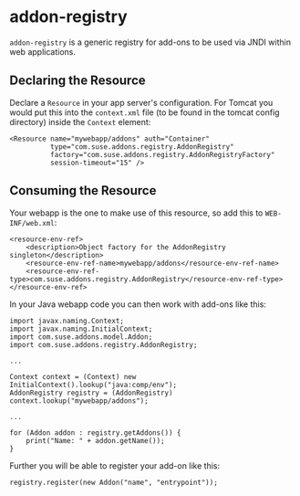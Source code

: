# addon-registry

`addon-registry` is a generic registry for add-ons to be used via JNDI within web applications.

## Declaring the Resource

Declare a `Resource` in your app server's configuration. For Tomcat you would put this into the `context.xml` file 
(to be found in the tomcat config directory) inside the `Context` element:

    <Resource name="mywebapp/addons" auth="Container"
              type="com.suse.addons.registry.AddonRegistry"
              factory="com.suse.addons.registry.AddonRegistryFactory"
              session-timeout="15" />

## Consuming the Resource

Your webapp is the one to make use of this resource, so add this to `WEB-INF/web.xml`:

    <resource-env-ref>
        <description>Object factory for the AddonRegistry singleton</description>
        <resource-env-ref-name>mywebapp/addons</resource-env-ref-name>
        <resource-env-ref-type>com.suse.addons.registry.AddonRegistry</resource-env-ref-type>
    </resource-env-ref>

In your Java webapp code you can then work with add-ons like this:

    import javax.naming.Context;
    import javax.naming.InitialContext;
    import com.suse.addons.model.Addon;
    import com.suse.addons.registry.AddonRegistry;

    ...

    Context context = (Context) new InitialContext().lookup("java:comp/env");
    AddonRegistry registry = (AddonRegistry) context.lookup("mywebapp/addons");

    ...

    for (Addon addon : registry.getAddons()) {
        print("Name: " + addon.getName());
    }

Further you will be able to register your add-on like this:

    registry.register(new Addon("name", "entrypoint"));
